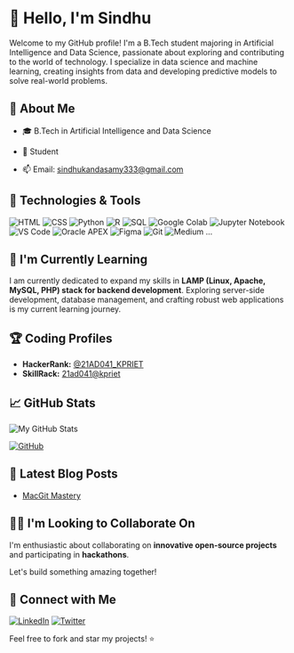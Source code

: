 
# 👋 Hello, I'm Sindhu

Welcome to my GitHub profile! I'm a B.Tech student majoring in Artificial Intelligence and Data Science, passionate about exploring and contributing to the world of technology. I specialize in data science and machine learning, creating insights from data and developing predictive models to solve real-world problems.


## 🚀 About Me

- 🎓 B.Tech in Artificial Intelligence and Data Science

- 💼 Student

- 📫 Email: sindhukandasamy333@gmail.com
  

## 🔧 Technologies & Tools

![HTML](https://img.shields.io/badge/HTML5-E34F26?style=flat&logo=html5&logoColor=white)
![CSS](https://img.shields.io/badge/CSS3-1572B6?style=flat&logo=css3&logoColor=white)
![Python](https://img.shields.io/badge/Python-3776AB?style=flat&logo=python&logoColor=white)
![R](https://img.shields.io/badge/R-276DC3?style=flat&logo=r&logoColor=white)
![SQL](https://img.shields.io/badge/SQL-4479A1?style=flat&logo=postgresql&logoColor=white)
![Google Colab](https://img.shields.io/badge/Google_Colab-F9AB00?style=flat&logo=googlecolab&logoColor=white)
![Jupyter Notebook](https://img.shields.io/badge/Jupyter-Notebook-F37626?style=flat&logo=jupyter&logoColor=white)
![VS Code](https://img.shields.io/badge/VS_Code-007ACC?style=flat&logo=visualstudiocode&logoColor=white)
![Oracle APEX](https://img.shields.io/badge/Oracle_APEX-3F2B34?style=flat&logo=oracle&logoColor=white)
![Figma](https://img.shields.io/badge/Figma-F24E1E?style=flat&logo=figma&logoColor=white)
![Git](https://img.shields.io/badge/Git-F05032?style=flat&logo=git&logoColor=white)
![Medium](https://img.shields.io/badge/Medium-12100E?style=flat&logo=medium&logoColor=white)
...



## 🌱 I'm Currently Learning

I am currently dedicated to expand my skills in **LAMP (Linux, Apache, MySQL, PHP) stack for backend development**. Exploring server-side development, database management, and crafting robust web applications is my current learning journey.


## 🏆 Coding Profiles

- **HackerRank:** [@21AD041_KPRIET](https://www.hackerrank.com/21AD041_KPRIET) 
- **SkillRack:** [21ad041@kpriet](http://www.skillrack.com/profile/387793/cddf33d4e3d68262ef3e860918832aa3b91a5502) 


## 📈 GitHub Stats

![My GitHub Stats](https://github-readme-stats.vercel.app/api?username=SINDHUK2003&show_icons=true&hide=contribs,prs)

[![GitHub](https://img.shields.io/badge/GitHub-181717?style=flat&logo=github&logoColor=white)](https://github.com/SINDHUK2003)


## 📝 Latest Blog Posts

<!-- BLOG-POST-LIST:START -->
- [MacGit Mastery](https://medium.com/@sindhukandasamy333/macgit-mastery-06d52f5646db)
<!-- BLOG-POST-LIST:END -->


## 👯‍♀️ I'm Looking to Collaborate On

I'm enthusiastic about collaborating on **innovative open-source projects** and participating in **hackathons**. 


Let's build something amazing together!


## 🤝 Connect with Me

[![LinkedIn](https://img.shields.io/badge/LinkedIn-0077B5?style=flat&logo=linkedin&logoColor=white)](https://www.linkedin.com/in/sindhu-k-265477226)
[![Twitter](https://img.shields.io/badge/Twitter-1DA1F2?style=flat&logo=twitter&logoColor=white)](https://twitter.com/SindhuK_2003)





Feel free to fork and star my projects! ⭐️

<!---
SINDHUK2003/SINDHUK2003 is a ✨ special ✨ repository because its `README.md` (this file) appears on your GitHub profile.
You can click the Preview link to take a look at your changes.
--->



